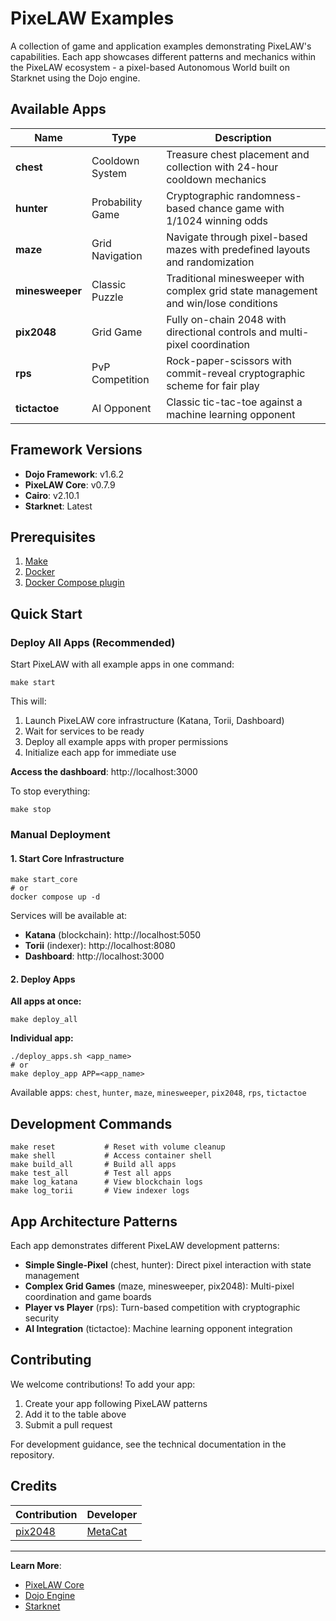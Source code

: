 # PixeLAW Examples

A collection of game and application examples demonstrating PixeLAW's capabilities. Each app showcases different patterns and mechanics within the PixeLAW ecosystem - a pixel-based Autonomous World built on Starknet using the Dojo engine.

## Available Apps

| Name         | Type                    | Description                                                                             |
|-------------|------------------------|-----------------------------------------------------------------------------------------|
| **chest**   | Cooldown System        | Treasure chest placement and collection with 24-hour cooldown mechanics                |
| **hunter**  | Probability Game       | Cryptographic randomness-based chance game with 1/1024 winning odds                    |
| **maze**    | Grid Navigation        | Navigate through pixel-based mazes with predefined layouts and randomization           |
| **minesweeper** | Classic Puzzle     | Traditional minesweeper with complex grid state management and win/lose conditions     |
| **pix2048** | Grid Game              | Fully on-chain 2048 with directional controls and multi-pixel coordination             |
| **rps**     | PvP Competition        | Rock-paper-scissors with commit-reveal cryptographic scheme for fair play              |
| **tictactoe** | AI Opponent          | Classic tic-tac-toe against a machine learning opponent                                |

## Framework Versions

- **Dojo Framework**: v1.6.2
- **PixeLAW Core**: v0.7.9  
- **Cairo**: v2.10.1
- **Starknet**: Latest

## Prerequisites

1. [Make](https://www.gnu.org/software/make/#download)
2. [Docker](https://docs.docker.com/engine/install/)
3. [Docker Compose plugin](https://docs.docker.com/compose/install/)

## Quick Start

### Deploy All Apps (Recommended)
Start PixeLAW with all example apps in one command:

```shell
make start
```

This will:
1. Launch PixeLAW core infrastructure (Katana, Torii, Dashboard)
2. Wait for services to be ready
3. Deploy all example apps with proper permissions
4. Initialize each app for immediate use

**Access the dashboard**: http://localhost:3000

To stop everything:
```shell
make stop
```

### Manual Deployment

#### 1. Start Core Infrastructure
```shell
make start_core
# or
docker compose up -d
```

Services will be available at:
- **Katana** (blockchain): http://localhost:5050
- **Torii** (indexer): http://localhost:8080  
- **Dashboard**: http://localhost:3000

#### 2. Deploy Apps

**All apps at once:**
```shell
make deploy_all
```

**Individual app:**
```shell
./deploy_apps.sh <app_name>
# or
make deploy_app APP=<app_name>
```

Available apps: `chest`, `hunter`, `maze`, `minesweeper`, `pix2048`, `rps`, `tictactoe`

## Development Commands

```shell
make reset           # Reset with volume cleanup
make shell           # Access container shell  
make build_all       # Build all apps
make test_all        # Test all apps
make log_katana      # View blockchain logs
make log_torii       # View indexer logs
```

## App Architecture Patterns

Each app demonstrates different PixeLAW development patterns:

- **Simple Single-Pixel** (chest, hunter): Direct pixel interaction with state management
- **Complex Grid Games** (maze, minesweeper, pix2048): Multi-pixel coordination and game boards  
- **Player vs Player** (rps): Turn-based competition with cryptographic security
- **AI Integration** (tictactoe): Machine learning opponent integration

## Contributing

We welcome contributions! To add your app:

1. Create your app following PixeLAW patterns
2. Add it to the table above
3. Submit a pull request

For development guidance, see the technical documentation in the repository.

## Credits

| Contribution | Developer |
|--------------|-----------|
| [pix2048](https://github.com/themetacat/PixeLAW2048) | [MetaCat](https://github.com/themetacat) |

---

**Learn More**: 
- [PixeLAW Core](https://github.com/pixelaw/core)
- [Dojo Engine](https://dojoengine.org)
- [Starknet](https://starknet.io)